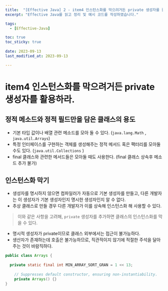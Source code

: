 ```yaml
---
title:  "[Effective Java] 2 - item4 인스턴스화를 막으려거든 private 생성자를 활용하라."
excerpt: "Effective Java를 읽고 정리 및 예시 코드를 작성하였습니다."

tags:
  - [Effective-Java]

toc: true
toc_sticky: true
 
date: 2023-09-13
last_modified_at: 2023-09-13

---
```


# item4 인스턴스화를 막으려거든 private 생성자를 활용하라.

## 정적 메소드와 정적 필드만을 담은 클래스의 용도 

- 기본 타입 값이나 배열 관련 메소드를 모아 둘 수 있다. (`java.lang.Math` , `java.util.Arrays`)
- 특정 인터페이스를 구현하는 객체를 생성해주는 정적 메서드 혹은 팩터리를 모아둘 수도 있다. (`java.util.Collections` )
- final 클래스와 관련한 메서드들은 모아둘 때도 사용한다. (final 클래스 상속후 메소드 추가 불가)

## 인스턴스화 막기

- 생성자를 명시하지 않으면 컴파일러가 자동으로 기본 생성자를 만들고, 다른 개발자는 이 생성자가 기본 생성자인지 명시한 생성자인지 알 수 없다.
- 추상 클래스로 만들 경우 다른 개발자가 이를 상속해 인스턴스화 해 사용할 수 있다.

> 이와 같은 사항을 고려해, `private` 생성자를 추가하면 클래스의 인스턴스화를 막을 수 있다.

- 명시적 생성자가 private이므로 클래스 외부에서는 접근이 불가능하다.
- 생산자가 존재하는데 호출은 불가능하므로, 직관적이지 않기에 적절한 주석을 달아주는 것이 바람직하다.

``` java
public class Arrays {  
  
  private static final int MIN_ARRAY_SORT_GRAN = 1 << 13;  
  
    // Suppresses default constructor, ensuring non-instantiability.  
    private Arrays() {}
}
```

